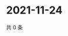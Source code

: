 # 2021-11-24

共 0 条

<!-- BEGIN WEIBO -->
<!-- 最后更新时间 Wed Nov 24 2021 20:13:51 GMT+0800 (China Standard Time) -->

<!-- END WEIBO -->
